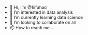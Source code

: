 - 👋 Hi, I’m @1iifahad
- 👀 I’m interested in data analysis 
- 🌱 I’m currently learning data science
- 💞️ I’m looking to collaborate on all
- 📫 How to reach me ...

<!---
1iifahad/1iifahad is a ✨ special ✨ repository because its `README.md` (this file) appears on your GitHub profile.
You can click the Preview link to take a look at your changes.
--->
